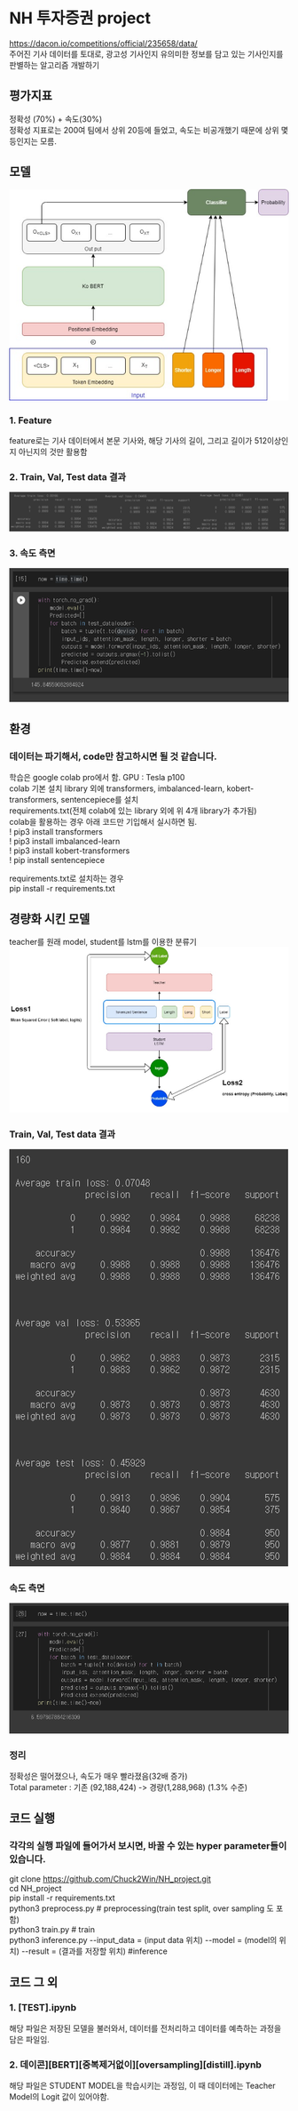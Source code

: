# NH 투자증권 project
https://dacon.io/competitions/official/235658/data/  
주어진 기사 데이터를 토대로, 광고성 기사인지 유의미한 정보를 담고 있는 기사인지를 판별하는 알고리즘 개발하기  

## 평가지표  
정확성 (70%) + 속도(30%)  
정확성 지표로는 200여 팀에서 상위 20등에 들었고, 속도는 비공개했기 때문에 상위 몇등인지는 모름.  

## 모델    
![model](https://github.com/Chuck2Win/NH_project/blob/main/result/kobertmodel.jpg)  
### 1. Feature  
feature로는 기사 데이터에서 본문 기사와, 해당 기사의 길이, 그리고 길이가 512이상인지 아닌지의 것만 활용함  

### 2. Train, Val, Test data 결과
![train val test](https://github.com/Chuck2Win/NH_project/blob/main/result/train_val_test.png)
### 3. 속도 측면  
![train val test](https://github.com/Chuck2Win/NH_project/blob/main/result/speed.png)

## 환경  
### 데이터는 파기해서, code만 참고하시면 될 것 같습니다.
학습은 google colab pro에서 함. GPU : Tesla p100  
colab 기본 설치 library 외에 transformers, imbalanced-learn, kobert-transformers, sentencepiece를 설치  
requirements.txt(전체 colab에 있는 library 외에 위 4개 library가 추가됨)  
colab을 활용하는 경우 아래 코드만 기입해서 실시하면 됨.  
! pip3 install transformers  
! pip3 install imbalanced-learn  
! pip3 install kobert-transformers  
! pip install sentencepiece

requirements.txt로 설치하는 경우  
pip install -r requirements.txt

## 경량화 시킨 모델  
teacher를 원래 model, student를 lstm를 이용한 분류기  
![model](https://github.com/Chuck2Win/NH_project/blob/main/result/distill.jpg)  

### Train, Val, Test data 결과
![model](https://github.com/Chuck2Win/NH_project/blob/main/result/distilltrainvaltest.png)  

### 속도 측면
![model](https://github.com/Chuck2Win/NH_project/blob/main/result/distillspeed.png)  

### 정리  
정확성은 떨어졌으나, 속도가 매우 빨라졌음(32배 증가)    
Total parameter : 기존 (92,188,424) -> 경량(1,288,968) (1.3% 수준)     

## 코드 실행    
### 각각의 실행 파일에 들어가서 보시면, 바꿀 수 있는 hyper parameter들이 있습니다.  
git clone https://github.com/Chuck2Win/NH_project.git  
cd NH_project  
pip install -r requirements.txt  
python3 preprocess.py # preprocessing(train test split, over sampling 도 포함)  
python3 train.py # train  
python3 inference.py --input_data = (input data 위치) --model = (model의 위치) --result = (결과를 저장할 위치) #inference  

## 코드 그 외
### 1. [TEST].ipynb  
해당 파일은 저장된 모델을 불러와서, 데이터를 전처리하고 데이터를 예측하는 과정을 담은 파일임.  
### 2. 데이콘][BERT][중복제거없이][oversampling][distill].ipynb
해당 파일은 STUDENT MODEL을 학습시키는 과정임, 이 때 데이터에는 Teacher Model의 Logit 값이 있어야함.  
